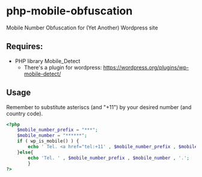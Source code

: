 # php-mobile-obfuscation

Mobile Number Obfuscation for (Yet Another) Wordpress site

## Requires:

- PHP library Mobile_Detect
    - There's a plugin for wordpress: https://wordpress.org/plugins/wp-mobile-detect/

## Usage

Remember to substitute asteriscs (and "+11") by your desired number (and country code).

```php
<?php
	$mobile_number_prefix = "***";
	$mobile_number = "******";
	if ( wp_is_mobile() ) {
		echo ' Tel. <a href="tel:+11' , $mobile_number_prefix , $mobile_number , '">+11', $mobile_number_prefix , $mobile_number , '</a>.';
	}else{
		echo 'Tel. ' , $mobile_number_prefix , $mobile_number , '.';
		}
?>
```
